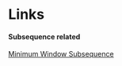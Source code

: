 

Links
======

#### Subsequence related

[Minimum Window Subsequence](https://leetcode.com/problems/minimum-window-subsequence/)

